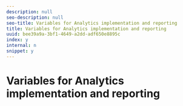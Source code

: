 ```yaml
---
description: null
seo-description: null
seo-title: Variables for Analytics implementation and reporting
title: Variables for Analytics implementation and reporting
uuid: bee39a9a-3bf1-4649-a2dd-adf650e8895c
index: y
internal: n
snippet: y
---
```


# Variables for Analytics implementation and reporting

